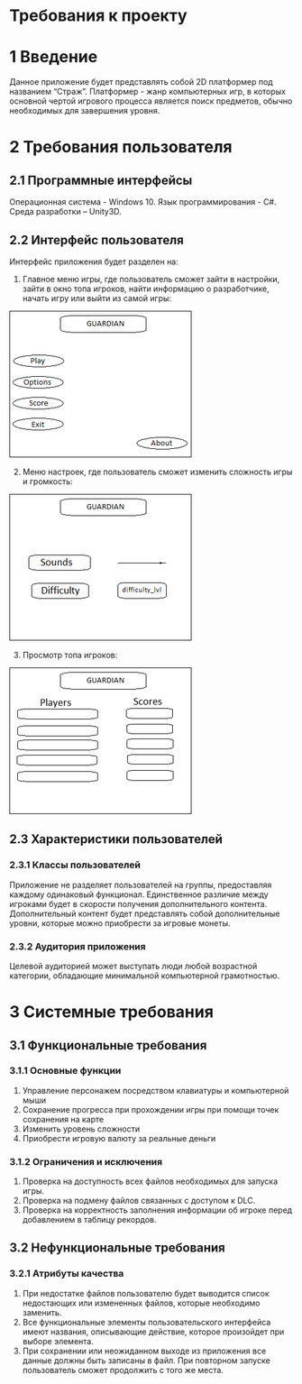 # Требования к проекту

# 1 Введение
Данное приложение будет представлять собой 2D платформер под названием “Страж”. Платформер - жанр компьютерных игр, в которых основной чертой игрового процесса является поиск предметов, обычно необходимых для завершения уровня.
# 2 Требования пользователя
## 2.1 Программные интерфейсы
Операционная система - Windows 10. Язык программирования - С#. Среда разработки – Unity3D. 
## 2.2 Интерфейс пользователя
Интерфейс приложения будет разделен на:
1.  Главное меню игры, где пользователь сможет зайти в настройки, зайти в окно топа игроков, найти информацию о разработчике, начать игру или выйти из самой игры:

![alt text](mock_up/main_menu.png "Главное меню")

2.  Меню настроек, где пользователь сможет изменить сложность игры и громкость:

![alt text](mock_up/options_menu.png "Меню настроек")

3.  Просмотр топа игроков:

![alt text](mock_up/score_menu.png "Топ игроков")

## 2.3 Характеристики пользователей
### 2.3.1 Классы пользователей
Приложение не разделяет пользователей на группы, предоставляя каждому одинаковый функционал. Единственное различие между игроками будет в скорости получения дополнительного контента. Дополнительный контент будет представлять собой дополнительные уровни, которые можно приобрести за игровые монеты.
### 2.3.2 Аудитория приложения
Целевой аудиторией может выступать люди любой возрастной категории, обладающие минимальной компьютерной грамотностью.

# 3 Системные требования
## 3.1 Функциональные требования
### 3.1.1 Основные функции
1.  Управление персонажем посредством клавиатуры и компьютерной мыши
2.  Сохранение прогресса при прохождении игры при помощи точек сохранения на карте
3.  Изменить уровень сложности
4.  Приобрести игровую валюту за реальные деньги
### 3.1.2 Ограничения и исключения
1.	Проверка на доступность всех файлов необходимых для запуска игры.
2.	Проверка на подмену файлов связанных с доступом к DLC.
3.	Проверка на корректность заполнения информации об игроке перед добавлением в таблицу рекордов.
## 3.2 Нефункциональные требования
### 3.2.1 Атрибуты качества
1.	При недостатке файлов пользователю будет выводится список недостающих или измененных файлов, которые необходимо заменить.
2.	Все функциональные элементы пользовательского интерфейса имеют названия, описывающие действие, которое произойдет при выборе элемента.
3.	При сохранении или неожиданном выходе из приложения все данные должны быть записаны в файл. При повторном запуске пользователь сможет продолжить с того же места.
